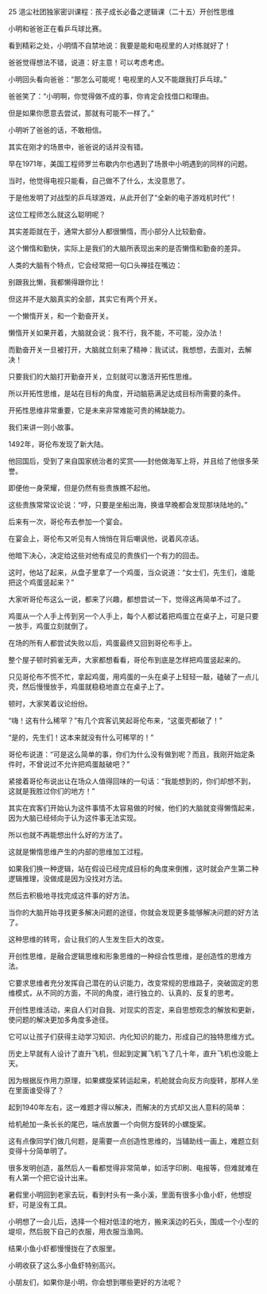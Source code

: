 25 浥尘社团独家密训课程：孩子成长必备之逻辑课（二十五）开创性思维



小明和爸爸正在看乒乓球比赛。

看到精彩之处，小明情不自禁地说：我要是能和电视里的人对练就好了！

爸爸觉得想法不错，说道：好主意！可以考虑考虑。

小明回头看向爸爸：“那怎么可能呢！电视里的人又不能跟我打乒乓球。”

爸爸笑了：“小明啊，你觉得做不成的事，你肯定会找借口和理由。

但是如果你愿意去尝试，那就有可能不一样了。”

小明听了爸爸的话，不敢相信。



其实在刚才的场景中，爸爸说的话并没有错。

早在1971年，美国工程师罗兰布歇内尔也遇到了场景中小明遇到的同样的问题。

当时，他觉得电视只能看，自己做不了什么，太没意思了。

于是他发明了对战型的乒乓球游戏，从此开创了“全新的电子游戏机时代”！



这位工程师怎么就这么聪明呢？

其实差距就在于，通常大部分人都很懒惰，而小部分人比较勤奋。

这个懒惰和勤快，实际上是我们的大脑所表现出来的是否懒惰和勤奋的差异。

人类的大脑有个特点，它会经常把一句口头禅挂在嘴边：

别跟我比懒，我都懒得跟你比！



但这并不是大脑真实的全部，其实它有两个开关。

一个懒惰开关，和一个勤奋开关。

懒惰开关如果开着，大脑就会说：我不行，我不能，不可能，没办法！

而勤奋开关一旦被打开，大脑就立刻来了精神：我试试，我想想，去面对，去解决！



只要我们的大脑打开勤奋开关，立刻就可以激活开拓性思维。

所以开拓性思维，是站在目标的角度，开动脑筋满足达成目标所需要的条件。

开拓性思维非常重要，它是未来非常难能可贵的稀缺能力。



我们来讲一则小故事。

1492年，哥伦布发现了新大陆。

他回国后，受到了来自国家统治者的奖赏——封他做海军上将，并且给了他很多荣誉。

即便他一身荣耀，但是仍然有些贵族瞧不起他。

这些贵族常常议论说：“哼，只要是坐船出海，换谁早晚都会发现那块陆地的。”



后来有一次，哥伦布去参加一个宴会。

在宴会上，哥伦布又听见有人悄悄在背后嘲讽他，说着风凉话。

他暗下决心，决定给这些对他有成见的贵族们一个有力的回击。

这时，他站了起来，从盘子里拿了一个鸡蛋，当众说道：“女士们，先生们，谁能把这个鸡蛋竖起来？”



大家听哥伦布这么一说，都来了兴趣，都想尝试一下，觉得这再简单不过了。

鸡蛋从一个人手上传到另一个人手上，每个人都试着把鸡蛋立在桌子上，可是只要一放手，鸡蛋立刻就倒了。

在场的所有人都尝试失败以后，鸡蛋最终又回到哥伦布手上。

整个屋子顿时鸦雀无声，大家都想看看，哥伦布到底是怎样把鸡蛋竖起来的。



只见哥伦布不慌不忙，拿起鸡蛋，用鸡蛋的一头在桌子上轻轻一敲，磕破了一点儿壳，然后慢慢放手，鸡蛋就稳稳地直立在桌子上了。

顿时，大家笑着议论纷纷。

“嗨！这有什么稀罕？”有几个宾客讥笑起哥伦布来，“这蛋壳都破了！”

“是的，先生们！这本来就没有什么可稀罕的！”

哥伦布说道：“可是这么简单的事，你们为什么没有做到呢？而且，我刚开始定条件时，不曾说过不允许把鸡蛋敲破吧？”

紧接着哥伦布说出让在场众人值得回味的一句话：“我能想到的，你们却想不到，这就是我胜过你们的地方！”











其实在宾客们开始认为这件事情不太容易做的时候，他们的大脑就变得懒惰起来，因为大脑已经倾向于认为这件事无法实现。

所以也就不再能想出什么好的方法了。

这就是懒惰思维产生的内部的思维加工过程。



如果我们换一种逻辑，站在假设已经完成目标的角度来倒推，这时就会产生第二种逻辑推理，没做成是因为没找对方法。

然后去积极地寻找完成这件事的好方法。

当你的大脑开始寻找更多解决问题的途径，你就会发现更多能够解决问题的好方法了。

这种思维的转弯，会让我们的人生发生巨大的改变。





开创性思维，是融合逻辑思维和形象思维的一种综合性思维，是创造性的思维方法。

它要求思维者充分发挥自己潜在的认识能力，改变常规的思维路子，突破固定的思维模式，从不同的方面，不同的角度，进行独立的、认真的、反复的思考。

开创性思维活动，来自人们对自我、对现实的否定，来自思想观念的解放和更新，使问题的解决更加多角度多途径。

它可以让孩子们获得主动学习知识、内化知识的能力，形成自己的独特思维方式。



历史上早就有人设计了直升飞机，但起到定翼飞机飞了几十年，直升飞机也没能上天。

因为根据反作用力原理，如果螺旋桨转运起来，机舱就会向反方向旋转，那样人坐在里面谁受得了？

起到1940年左右，这一难题才得以解决，而解决的方式却又出人意料的简单：

给机舱加一条长长的尾巴，端点放置一个向侧方旋转的小螺旋桨。

这有点像同学们做几何题，是需要一点创造性思维的，当辅助线一画上，难题立刻变得十分简单明了。



很多发明创造，虽然后人一看都觉得非常简单，如活字印刷、电报等，但难就难在有人第一个把它设计出来。





暑假里小明回到老家去玩，看到村头有一条小溪，里面有很多小鱼小虾，他想捉虾，可是没有工具。

小明想了一会儿后，选择一个相对低洼的地方，搬来溪边的石头，围成一个小型的堤坝，然后脱下自己的衣服，用衣服当渔网。

结果小鱼小虾都慢慢拢在了衣服里。

小明收获了这么多小鱼虾特别高兴。



小朋友们，如果你是小明，你会想到哪些更好的方法呢？



































